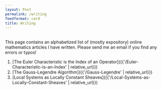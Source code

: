 ```yaml
---
layout: Post
permalink: /writing
feedformat: card
title: Writing
---
```

<br/>
This page contains an alphabetized list of (mostly expository) online mathematics articles I have written. Please send me an email if you find any errors or typos!

1. [The Euler Characteristic is the Index of an Operator]({{'/Euler-Characteristic-is-an-Index' | relative_url}})
2. [The Gauss-Legendre Algorithm]({{'/Gauss-Legendre' | relative_url}})
3. [Local Systems as Locally Constant Sheaves]({{'/Local-Systems-as-Locally-Constant-Sheaves' | relative_url}})


